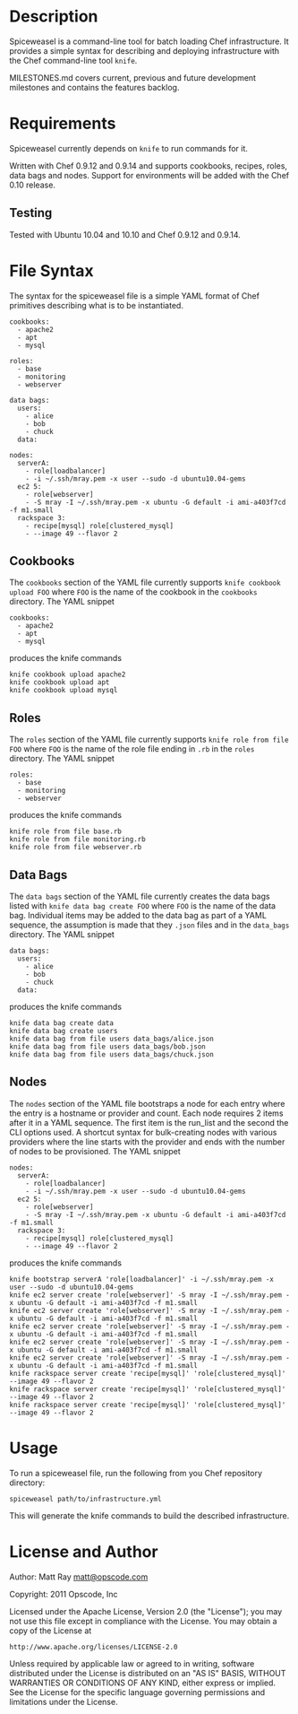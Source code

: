 Description
===========
Spiceweasel is a command-line tool for batch loading Chef infrastructure. It provides a simple syntax for describing and deploying infrastructure with the Chef command-line tool `knife`.

MILESTONES.md covers current, previous and future development milestones and contains the features backlog.

Requirements
============
Spiceweasel currently depends on `knife` to run commands for it.

Written with Chef 0.9.12 and 0.9.14 and supports cookbooks, recipes, roles, data bags and nodes. Support for environments will be added with the Chef 0.10 release.

Testing
-------
Tested with Ubuntu 10.04 and 10.10 and Chef 0.9.12 and 0.9.14.

File Syntax
===========
The syntax for the spiceweasel file is a simple YAML format of Chef primitives describing what is to be instantiated. 

    cookbooks:
      - apache2
      - apt
      - mysql

    roles:
      - base
      - monitoring
      - webserver

    data bags:
      users:
        - alice
        - bob
        - chuck
      data:

    nodes:
      serverA:
        - role[loadbalancer]
        - -i ~/.ssh/mray.pem -x user --sudo -d ubuntu10.04-gems
      ec2 5:
        - role[webserver]
        - -S mray -I ~/.ssh/mray.pem -x ubuntu -G default -i ami-a403f7cd -f m1.small
      rackspace 3:
        - recipe[mysql] role[clustered_mysql]
        - --image 49 --flavor 2

Cookbooks
---------
The `cookbooks` section of the YAML file currently supports `knife cookbook upload FOO` where `FOO` is the name of the cookbook in the `cookbooks` directory. The YAML snippet

    cookbooks:
      - apache2
      - apt
      - mysql

produces the knife commands

    knife cookbook upload apache2
    knife cookbook upload apt
    knife cookbook upload mysql

Roles
-----
The `roles` section of the YAML file currently supports `knife role from file FOO` where `FOO` is the name of the role file ending in `.rb` in the `roles` directory. The YAML snippet 

    roles:
      - base
      - monitoring
      - webserver

produces the knife commands 

    knife role from file base.rb
    knife role from file monitoring.rb
    knife role from file webserver.rb

Data Bags
---------
The `data bags` section of the YAML file currently creates the data bags listed with `knife data bag create FOO` where `FOO` is the name of the data bag. Individual items may be added to the data bag as part of a YAML sequence, the assumption is made that they `.json` files and in the `data_bags` directory. The YAML snippet 

    data bags:
      users:
        - alice
        - bob
        - chuck
      data:

produces the knife commands 

    knife data bag create data
    knife data bag create users
    knife data bag from file users data_bags/alice.json
    knife data bag from file users data_bags/bob.json
    knife data bag from file users data_bags/chuck.json

Nodes
-----
The `nodes` section of the YAML file bootstraps a node for each entry where the entry is a hostname or provider and count. Each node requires 2 items after it in a YAML sequence. The first item is the run_list and the second the CLI options used. A shortcut syntax for bulk-creating nodes with various providers where the line starts with the provider and ends with the number of nodes to be provisioned. The YAML snippet 

    nodes:
      serverA:
        - role[loadbalancer]
        - -i ~/.ssh/mray.pem -x user --sudo -d ubuntu10.04-gems
      ec2 5:
        - role[webserver]
        - -S mray -I ~/.ssh/mray.pem -x ubuntu -G default -i ami-a403f7cd -f m1.small
      rackspace 3:
        - recipe[mysql] role[clustered_mysql]
        - --image 49 --flavor 2

produces the knife commands 

    knife bootstrap serverA 'role[loadbalancer]' -i ~/.ssh/mray.pem -x user --sudo -d ubuntu10.04-gems
    knife ec2 server create 'role[webserver]' -S mray -I ~/.ssh/mray.pem -x ubuntu -G default -i ami-a403f7cd -f m1.small
    knife ec2 server create 'role[webserver]' -S mray -I ~/.ssh/mray.pem -x ubuntu -G default -i ami-a403f7cd -f m1.small
    knife ec2 server create 'role[webserver]' -S mray -I ~/.ssh/mray.pem -x ubuntu -G default -i ami-a403f7cd -f m1.small
    knife ec2 server create 'role[webserver]' -S mray -I ~/.ssh/mray.pem -x ubuntu -G default -i ami-a403f7cd -f m1.small
    knife ec2 server create 'role[webserver]' -S mray -I ~/.ssh/mray.pem -x ubuntu -G default -i ami-a403f7cd -f m1.small
    knife rackspace server create 'recipe[mysql]' 'role[clustered_mysql]' --image 49 --flavor 2
    knife rackspace server create 'recipe[mysql]' 'role[clustered_mysql]' --image 49 --flavor 2
    knife rackspace server create 'recipe[mysql]' 'role[clustered_mysql]' --image 49 --flavor 2

Usage
=====
To run a spiceweasel file, run the following from you Chef repository directory:

    spiceweasel path/to/infrastructure.yml

This will generate the knife commands to build the described infrastructure. 

License and Author
==================
Author: Matt Ray <matt@opscode.com>

Copyright: 2011 Opscode, Inc

Licensed under the Apache License, Version 2.0 (the "License");
you may not use this file except in compliance with the License.
You may obtain a copy of the License at

    http://www.apache.org/licenses/LICENSE-2.0

Unless required by applicable law or agreed to in writing, software
distributed under the License is distributed on an "AS IS" BASIS,
WITHOUT WARRANTIES OR CONDITIONS OF ANY KIND, either express or implied.
See the License for the specific language governing permissions and
limitations under the License.
